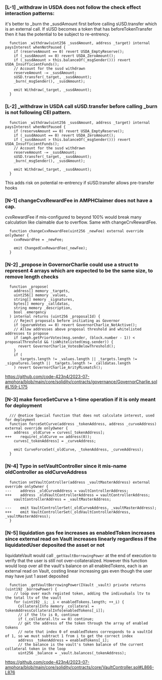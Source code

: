 ### [L-1] _withdraw in USDA does not follow the check effect interaction patterns:

it's better to _burn the _susdAmount first before calling sUSD.transfer which is an external call. If sUSD becomes a token that has beforeTokenTransfer then it has the potential to be subject to re-entrency.

```solidity
  function _withdraw(uint256 _susdAmount, address _target) internal paysInterest whenNotPaused {
    if (reserveAmount == 0) revert USDA_EmptyReserve();
    if (_susdAmount == 0) revert USDA_ZeroAmount();
    if (_susdAmount > this.balanceOf(_msgSender())) revert USDA_InsufficientFunds();
    // Account for the susd withdrawn
    reserveAmount -= _susdAmount;
    sUSD.transfer(_target, _susdAmount);
    _burn(_msgSender(), _susdAmount);

    emit Withdraw(_target, _susdAmount);
  }
```
### [L-2] _withdraw in USDA call sUSD.transfer before calling _burn is not following CEI pattern.

```solidity
  function _withdraw(uint256 _susdAmount, address _target) internal paysInterest whenNotPaused {
    if (reserveAmount == 0) revert USDA_EmptyReserve();
    if (_susdAmount == 0) revert USDA_ZeroAmount();
    if (_susdAmount > this.balanceOf(_msgSender())) revert USDA_InsufficientFunds();
    // Account for the susd withdrawn
    reserveAmount -= _susdAmount;
    sUSD.transfer(_target, _susdAmount);
    _burn(_msgSender(), _susdAmount);

    emit Withdraw(_target, _susdAmount);
  }
```
This adds risk on potential re-entrency if sUSD.transfer allows pre-transfer hooks

### [N-1] changeCvxRewardFee in AMPHClaimer does not have a cap. 

cvxRewardFee if mis-configured to beyond 100% would break many calculation like claimable due to overflow. Same with changeCrvRewardFee.

```solidity
  function changeCvxRewardFee(uint256 _newFee) external override onlyOwner {
    cvxRewardFee = _newFee;

    emit ChangedCvxRewardFee(_newFee);
  }
```

### [N-2] _propose in GovernorCharlie could use a struct to represent 4 arrays which are expected to be the same size, to remove length checks

```solidity
  function _propose(
    address[] memory _targets,
    uint256[] memory _values,
    string[] memory _signatures,
    bytes[] memory _calldatas,
    string memory _description,
    bool _emergency
  ) internal returns (uint256 _proposalId) {
    // Reject proposals before initiating as Governor
    if (quorumVotes == 0) revert GovernorCharlie_NotActive();
    // Allow addresses above proposal threshold and whitelisted addresses to propose
    if (amph.getPriorVotes(msg.sender, (block.number - 1)) < proposalThreshold && !isWhitelisted(msg.sender)) {
      revert GovernorCharlie_VotesBelowThreshold();
    }
    if (
      _targets.length != _values.length || _targets.length != _signatures.length || _targets.length != _calldatas.length
    ) revert GovernorCharlie_ArityMismatch();
```

https://github.com/code-423n4/2023-07-amphora/blob/main/core/solidity/contracts/governance/GovernorCharlie.sol#L159-L175

### [N-3]  make forceSetCurve a 1-time operation if it is only meant for deployment
```solidity
  /// @notice Special function that does not calculate interest, used for deployment
  function forceSetCurve(address _tokenAddress, address _curveAddress) external override onlyOwner {
    address _oldCurve = curves[_tokenAddress];
+++    require(_oldCurve == address(0));
    curves[_tokenAddress] = _curveAddress;

    emit CurveForceSet(_oldCurve, _tokenAddress, _curveAddress);
  }
```


### [N-4] Typo in setVaultController since it mis-name oldController as oldCurveAddress

```solidity
  function setVaultController(address _vaultMasterAddress) external override onlyOwner {
---    address _oldCurveAddress = vaultControllerAddress;
+++    address _oldVaultControllerAddress = vaultControllerAddress;
    vaultControllerAddress = _vaultMasterAddress;

---    emit VaultControllerSet(_oldCurveAddress, _vaultMasterAddress);
+++    emit VaultControllerSet(_oldVaultControllerAddress, _vaultMasterAddress);
  }
```

### [N-5] liquidation gas fee increases as enabledToken increases since external read on Vault increases linearly regardless if the liquidatedUser deposited the asset or not

liquidateVault would call `_getVaultBorrowingPower` at the end of execution to verify that the user is still not over-collateralized. However this function would loop over all the vault's balance on all enabledTokens, each is an external read on Vault, costing linear increasing gas even though the user may have just 1 asset deposited

```solidity
  function _getVaultBorrowingPower(IVault _vault) private returns (uint192 _borrowPower) {
    // loop over each registed token, adding the indivuduals ltv to the total ltv of the vault
    for (uint192 _i; _i < enabledTokens.length; ++_i) {
      CollateralInfo memory _collateral = tokenAddressCollateralInfo[enabledTokens[_i]];
      // if the ltv is 0, continue
      if (_collateral.ltv == 0) continue;
      // get the address of the token through the array of enabled tokens
      // note that index 0 of enabledTokens corresponds to a vaultId of 1, so we must subtract 1 from i to get the correct index
      address _tokenAddress = enabledTokens[_i];
      // the balance is the vault's token balance of the current collateral token in the loop
      uint256 _balance = _vault.balances(_tokenAddress);
```

https://github.com/code-423n4/2023-07-amphora/blob/main/core/solidity/contracts/core/VaultController.sol#L866-L876